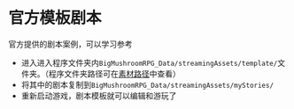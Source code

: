 # 官方模板剧本
官方提供的剧本案例，可以学习参考

- 进入进入程序文件夹内`BigMushroomRPG_Data/streamingAssets/template/`文件夹。（程序文件夹路径可在[素材路径](./storyboard.html#素材路径)中查看）
- 将其中的剧本复制到`BigMushroomRPG_Data/streamingAssets/myStories/`
- 重新启动游戏，剧本模板就可以编辑和游玩了
